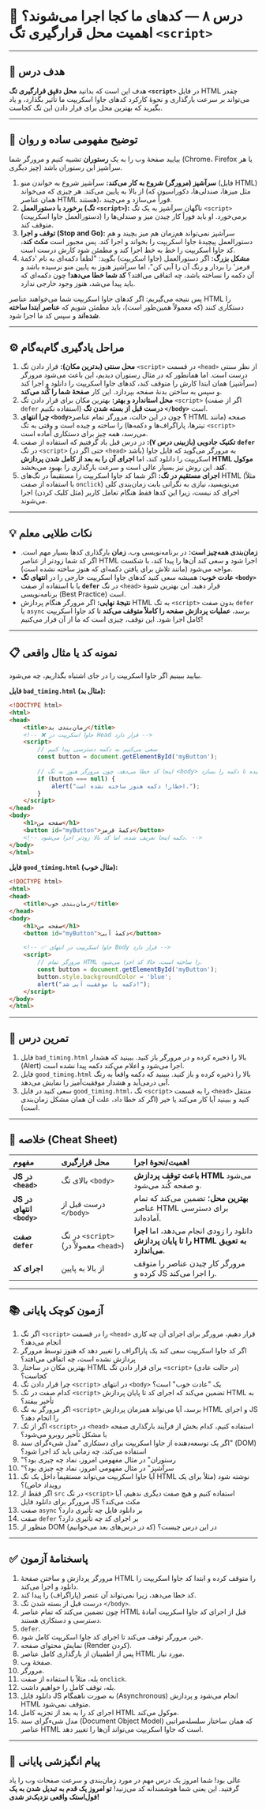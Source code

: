 # 🧩 درس ۸ — کدهای ما کجا اجرا می‌شوند؟ اهمیت محل قرارگیری تگ `<script>`

---

## 🎯 هدف درس

هدف این است که بدانید **محل دقیق قرارگیری تگ `<script>`** در فایل HTML چقدر می‌تواند بر سرعت بارگذاری و نحوهٔ کارکرد کدهای جاوا اسکریپت ما تأثیر بگذارد، و یاد بگیرید که بهترین محل برای قرار دادن این تگ کجاست.

---

## 🧠 توضیح مفهومی ساده و روان

بیایید صفحهٔ وب را به یک **رستوران** تشبیه کنیم و مرورگر شما (Chrome، Firefox یا هر چیز دیگری) سرآشپز این رستوران باشد.

1. **سرآشپز (مرورگر) شروع به کار می‌کند:** سرآشپز شروع به خواندن منو (فایل HTML) از بالا به پایین می‌کند. هر چیزی که می‌خواند (مثل میزها، صندلی‌ها، دکوراسیون که همان عناصر HTML هستند)، فوراً می‌سازد و می‌چیند.
2. **برخورد با دستورالعمل (تگ `<script>`):** ناگهان سرآشپز به یک تگ `<script>` (دستورالعمل جاوا اسکریپت) برمی‌خورد. او باید فوراً کار چیدن میز و صندلی‌ها را متوقف کند.
3. **توقف و اجرا (Stop and Go):** سرآشپز نمی‌تواند هم‌زمان هم میز بچیند و هم دستورالعمل پیچیدهٔ جاوا اسکریپت را بخواند و اجرا کند. پس مجبور است **مکث کند**، کد جاوا اسکریپت را خط به خط اجرا کند و مطمئن شود کارش درست است.
4. **مشکل بزرگ:** اگر دستورالعمل (جاوا اسکریپت) بگوید: "لطفاً دکمه‌ای به نام 'دکمهٔ قرمز' را بردار و رنگ آن را آبی کن"، اما سرآشپز هنوز به پایین منو نرسیده باشد و آن دکمه را نساخته باشد، چه اتفاقی می‌افتد؟ **کد شما خطا می‌دهد!** چون دکمه‌ای که باید پیدا می‌شد، هنوز وجود خارجی ندارد.

پس نتیجه می‌گیریم: اگر کدهای جاوا اسکریپت شما می‌خواهند عناصر HTML را دستکاری کنند (که معمولاً همین‌طور است)، باید مطمئن شویم که **عناصر ابتدا ساخته شده‌اند** و سپس کد ما اجرا شود.

---

## ⚙️ مراحل یادگیری گام‌به‌گام

1. **محل سنتی (بدترین مکان):** قرار دادن تگ `<script>` در قسمت `<head>` از نظر سنتی درست است. اما همانطور که در مثال رستوران دیدیم، این باعث می‌شود مرورگر (سرآشپز) همان ابتدا کارش را متوقف کند، کدهای جاوا اسکریپت را دانلود و اجرا کند و سپس به ساختن بدنهٔ صفحه بپردازد. این کار **صفحهٔ شما را کُند می‌کند**.
2. **محل استاندارد و بهتر:** بهترین مکان برای قرار دادن تگ `<script>` (اگر از صفت `defer` استفاده نکنیم) **درست قبل از بسته شدن تگ `</body>`** است.
3. **چرا انتهای `<body>`؟** چون در این حالت، مرورگر تمام عناصر HTML صفحه (مانند تیترها، پاراگراف‌ها و دکمه‌ها) را ساخته و چیده است و وقتی به تگ `<script>` می‌رسد، همه چیز برای دستکاری آماده است.
4. **تکنیک جادویی (بازبینی درس ۷):** در درس قبل یاد گرفتیم که استفاده از صفت **`defer`** در تگ `<script>` (حتی اگر در `<head>` باشد) به مرورگر می‌گوید که فایل جاوا اسکریپت را دانلود کند، اما **اجرای آن را به بعد از کامل شدن پردازش HTML موکول کند**. این روش نیز بسیار عالی است و سرعت بارگذاری را بهبود می‌بخشد.
5. **اجرای مستقیم در تگ:** اگر شما کد جاوا اسکریپت را مستقیماً در تگ‌های HTML (مثلاً با استفاده از صفت `onclick`) می‌نویسید، نیازی به نگرانی بابت زمان‌بندی کلی اجرای کد نیست، زیرا این کدها فقط هنگام تعامل کاربر (مثل کلیک کردن) اجرا می‌شوند.

---

## 💡 نکات طلایی معلم

* **زمان‌بندی همه‌چیز است:** در برنامه‌نویسی وب، **زمان** بارگذاری کدها بسیار مهم است. اگر کد شما زودتر از عناصر HTML اجرا شود و سعی کند آن‌ها را پیدا کند، با شکست مواجه می‌شود (مانند تلاش برای یافتن دکمه‌ای که هنوز ساخته نشده است).
* **عادت خوب:** همیشه سعی کنید کدهای جاوا اسکریپت خارجی را در **انتهای تگ `<body>`** یا با استفاده از صفت **`defer`** در تگ `<head>` قرار دهید. این بهترین شیوهٔ برنامه‌نویسی (Best Practice) است.
* **نتیجهٔ نهایی:** اگر مرورگر هنگام پردازش HTML به تگ `<script>` بدون صفت `defer` یا `async` برسد، **عملیات پردازش صفحه را کاملاً متوقف می‌کند** تا کد جاوا اسکریپت کامل اجرا شود. این توقف، چیزی است که ما از آن فرار می‌کنیم!

---

## 📋 نمونه کد یا مثال واقعی

بیایید ببینیم اگر جاوا اسکریپت را در جای اشتباه بگذاریم، چه می‌شود.

**فایل `bad_timing.html` (مثال بد):**

```html
<!DOCTYPE html>
<html>
<head>
    <title>زمان‌بندی بد</title>
    <!-- ❌ جاوا اسکریپت در Head قرار دارد -->
    <script>
        // سعی می‌کنیم به دکمه دسترسی پیدا کنیم
        const button = document.getElementById('myButton'); 
        
        // اینجا کد خطا می‌دهد، چون مرورگر هنوز به تگ <body> نرسیده تا دکمه را بسازد!
        if (button === null) { 
            alert("اخطار! دکمه هنوز ساخته نشده است.");
        }
    </script>
</head>
<body>
    <h1>صفحه من</h1>
    <button id="myButton">دکمهٔ قرمز</button> 
    <!-- دکمه اینجا تعریف شده، اما کد بالا زودتر اجرا می‌شود. -->
</body>
</html>
```

**فایل `good_timing.html` (مثال خوب):**

```html
<!DOCTYPE html>
<html>
<head>
    <title>زمان‌بندی خوب</title>
</head>
<body>
    <h1>صفحه من</h1>
    <button id="myButton">دکمهٔ آبی</button>

    <!-- ✅ جاوا اسکریپت در انتهای Body قرار دارد -->
    <script>
        // مرورگر تمام HTML را ساخته است، حالا کد اجرا می‌شود.
        const button = document.getElementById('myButton');
        button.style.backgroundColor = 'blue'; 
        alert("دکمه با موفقیت آبی شد!");
    </script>
</body>
</html>
```

---

## 🧪 تمرین درس

1. فایل `bad_timing.html` بالا را ذخیره کرده و در مرورگر باز کنید. ببینید که هشدار (Alert) اجرا می‌شود و اعلام می‌کند دکمه پیدا نشده است.
2. فایل `good_timing.html` بالا را ذخیره کرده و باز کنید. ببینید که دکمه واقعاً به رنگ آبی درمی‌آید و هشدار موفقیت‌آمیز را نمایش می‌دهد.
3. سعی کنید در فایل `good_timing.html`، تگ `<script>` را به قسمت `<head>` منتقل کنید و ببینید آیا کار می‌کند یا خیر (اگر کد خطا داد، علت آن همان مشکل زمان‌بندی است).

---

## 🧾 خلاصه (Cheat Sheet)

| مفهوم                     | محل قرارگیری                           | اهمیت/نحوهٔ اجرا                                                                      |
| :------------------------ | :------------------------------------- | :------------------------------------------------------------------------------------ |
| **JS در `<head>`**        | بالای تگ `<body>`                      | **باعث توقف پردازش HTML** می‌شود و صفحه کُند می‌شود.                                  |
| **JS در انتهای `<body>`** | درست قبل از `</body>`                  | **بهترین محل**؛ تضمین می‌کند که تمام عناصر HTML برای دسترسی آماده‌اند.                |
| **صفت `defer`**           | در تگ `<script>` (معمولاً در `<head>`) | دانلود را زودی انجام می‌دهد، اما **اجرا را تا پایان پردازش HTML به تعویق می‌اندازد**. |
| **اجرای کد**              | از بالا به پایین                       | مرورگر کار چیدن عناصر را متوقف کرده و JS را اجرا می‌کند.                              |

---

## 📚 آزمون کوچک پایانی

1. اگر تگ `<script>` را در قسمت `<head>` قرار دهیم، مرورگر برای اجرای آن چه کاری انجام می‌دهد؟
2. اگر کد جاوا اسکریپت سعی کند یک پاراگراف را تغییر دهد که هنوز توسط مرورگر پردازش نشده است، چه اتفاقی می‌افتد؟
3. بهترین مکان در ساختار HTML برای قرار دادن تگ `<script>` (در حالت عادی) کجاست؟
4. چرا قرار دادن تگ `<script>` در انتهای `<body>` یک "عادت خوب" است؟
5. کدام صفت در تگ `<script>` تضمین می‌کند که اجرای کد تا پایان پردازش HTML به تأخیر بیفتد؟
6. اگر مرورگر به تگ `<script>` برسد، آیا می‌تواند همزمان پردازش HTML و اجرای JS را انجام دهد؟
7. اگر از تگ `<script>` در `<head>` استفاده کنیم، کدام بخش از فرآیند بارگذاری صفحه با مشکل تأخیر روبرو می‌شود؟
8. اگر یک توسعه‌دهنده از جاوا اسکریپت برای دستکاری "مدل شیءگرای سند" (DOM) استفاده می‌کند، چه زمانی باید کد اجرا شود؟
9. "رستوران" در مثال مفهومی امروز، نماد چه چیزی بود؟
10. "سرآشپز" در مثال مفهومی امروز، نماد چه چیزی بود؟
11. آیا جاوا اسکریپت می‌تواند مستقیماً داخل یک تگ HTML نوشته شود (مثلاً برای یک رویداد خاص)؟
12. اگر فقط از `src` در تگ `<script>` استفاده کنیم و هیچ صفت دیگری ندهیم، آیا مرورگر برای دانلود فایل JS مکث می‌کند؟
13. صفت `async` بر دانلود فایل چه تأثیری دارد؟
14. صفت `defer` بر اجرای کد چه تأثیری دارد؟
15. منظور از DOM (که در درس‌های بعد می‌خوانیم) در این درس چیست؟

---

## ✅ پاسخنامهٔ آزمون

1. مرورگر پردازش و ساختن صفحهٔ HTML را متوقف کرده و ابتدا کد جاوا اسکریپت را دانلود و اجرا می‌کند.
2. کد خطا می‌دهد، زیرا نمی‌تواند آن عنصر (پاراگراف) را پیدا کند.
3. درست قبل از بسته شدن تگ `</body>`.
4. چون تضمین می‌کند که تمام عناصر HTML قبل از اجرای کد جاوا اسکریپت آمادهٔ دسترسی و دستکاری هستند.
5. `defer`.
6. خیر، مرورگر توقف می‌کند تا اجرای کد جاوا اسکریپت کامل شود.
7. نمایش محتوای صفحه (Render کردن).
8. پس از اطمینان از بارگذاری کامل عناصر HTML مورد نیاز.
9. صفحهٔ وب.
10. مرورگر.
11. بله، مثلاً با استفاده از صفت `onclick`.
12. بله، توقف کامل را خواهیم داشت.
13. دانلود فایل JS به صورت ناهمگام (Asynchronous) انجام می‌شود و پردازش HTML متوقف نمی‌شود.
14. اجرای کد را به بعد از تجزیه کامل HTML موکول می‌کند.
15. مدل شیءگرای سند (Document Object Model) که همان ساختار سلسله‌مراتبی عناصر HTML است که جاوا اسکریپت می‌تواند آن‌ها را تغییر دهد.

---

## 🌟 پیام انگیزشی پایانی

عالی بود! شما امروز یک درس مهم در مورد زمان‌بندی و سرعت صفحات وب را یاد گرفتید. این یعنی شما هوشمندانه کد می‌زنید!
**تو امروز یک قدم به تبدیل شدن به یک فول‌استک واقعی نزدیک‌تر شدی!**


